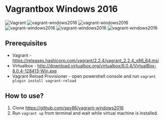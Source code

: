 # Vagrantbox Windows 2016

![Vagrant](https://img.shields.io/badge/vagrant-windows_2016-orange.svg) ![vagrant-windows2016](https://img.shields.io/github/issues/spy86/vagrant-windows2016.svg) ![vagrant-windows2016](https://img.shields.io/github/forks/spy86/vagrant-windows2016.svg) ![vagrant-windows2016](https://img.shields.io/github/stars/spy86/vagrant-windows2016.svg) ![vagrant-windows2016](https://img.shields.io/github/license/spy86/vagrant-windows2016.svg) ![vagrant-windows2016](https://img.shields.io/twitter/url/https/github.com/spy86/vagrant-windows2016.svg?style=social)

## Prerequisites
* Vagrant - https://releases.hashicorp.com/vagrant/2.2.4/vagrant_2.2.4_x86_64.msi
* Virtualbox - http://download.virtualbox.org/virtualbox/6.0.4/VirtualBox-6.0.4-128413-Win.exe
* Vagrant Reload Provisioner - open powershell console and run `vagrant plugin install vagrant-reload`

## How to use?

1. Clone https://github.com/spy86/vagrant-windows2016
2. Run `vagrant up` from terminal and wait while virtual machine is installed.
